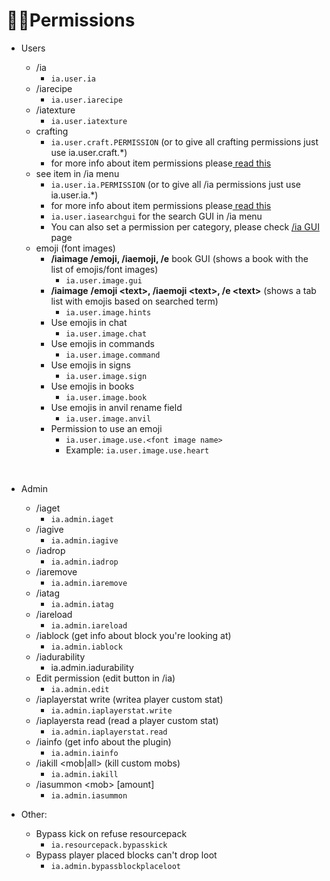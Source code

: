 # 👌🏻Permissions

* Users

  * /ia
    * `ia.user.ia`
  * /iarecipe
    * `ia.user.iarecipe`
  * /iatexture
    * `ia.user.iatexture`
  * crafting
    * `ia.user.craft.PERMISSION` \(or to give all crafting permissions just use ia.user.craft.\*\)
    * for more info about item permissions please[ read this](adding-content/item-properties/basic/item-permission.md)
  * see item in /ia menu
    * `ia.user.ia.PERMISSION` \(or to give all /ia permissions just use ia.user.ia.\*\)
    * for more info about item permissions please[ read this](adding-content/item-properties/basic/item-permission.md)
    * `ia.user.iasearchgui` for the search GUI in /ia menu
    * You can also set a permission per category, please check [/ia GUI ](ia.md)page
  * emoji \(font images\)
    * **/iaimage /emoji, /iaemoji, /e** book GUI \(shows a book with the list of emojis/font images\)
      * `ia.user.image.gui`
    * **/iaimage** **/emoji &lt;text&gt;, /iaemoji &lt;text&gt;, /e &lt;text&gt;** \(shows a tab list with emojis based on searched term\)
      * `ia.user.image.hints`
    * Use emojis in chat
      * `ia.user.image.chat`
    * Use emojis in commands
      * `ia.user.image.command`
    * Use emojis in signs
      * `ia.user.image.sign`
    * Use emojis in books
      * `ia.user.image.book`
    * Use emojis in anvil rename field
      * `ia.user.image.anvil`
    * Permission to use an emoji
      * `ia.user.image.use.<font image name>`
      * Example: `ia.user.image.use.heart`

  ​

* Admin
  * /iaget
    * `ia.admin.iaget`
  * /iagive
    * `ia.admin.iagive`
  * /iadrop
    * `ia.admin.iadrop`
  * /iaremove
    * `ia.admin.iaremove`
  * /iatag
    * `ia.admin.iatag`
  * /iareload
    * `ia.admin.iareload`
  * /iablock \(get info about block you're looking at\)
    * `ia.admin.iablock`
  * /iadurability
    * ia.admin.iadurability
  * Edit permission \(edit button in /ia\)
    * `ia.admin.edit`
  * /iaplayerstat write \(writea player custom stat\)
    * `ia.admin.iaplayerstat.write`
  * /iaplayersta read \(read a player custom stat\)
    * `ia.admin.iaplayerstat.read`
  * /iainfo \(get info about the plugin\)
    * `ia.admin.iainfo`
  * /iakill &lt;mob\|all&gt; \(kill custom mobs\)
    * `ia.admin.iakill`
  * /iasummon &lt;mob&gt; \[amount\]
    * `ia.admin.iasummon`
* Other:
  * Bypass kick on refuse resourcepack
    * `ia.resourcepack.bypasskick`
  * Bypass player placed blocks can't drop loot
    * `ia.admin.bypassblockplaceloot`

